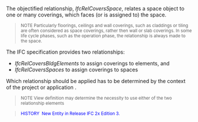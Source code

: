 The objectified relationship, _IfcRelCoversSpace_, relates a space object to one or many coverings, which faces (or is assigned to) the space.

> <small>NOTE Particularly floorings, ceilings and wall
        coverings, such as claddings or tiling are often
        considered as space coverings, rather then wall or slab
        coverings. In some life cycle phases, such as the
        operation phase, the relationship is always made to the
        space.</small>
> 


The IFC specification provides two relationships:

*  _IfcRelCoversBldgElements_ to assign coverings to elements, and 
*  _IfcRelCoversSpaces_ to assign coverings to spaces 

Which relationship should be applied has to be determined by the context of the project or application .

> <small>NOTE View definition may determine the necessity
        to use either of the two relationship elements</small>
> 


> <small><font color="#0000FF">HISTORY  New Entity in Release
      IFC 2x Edition 3.</font></small>